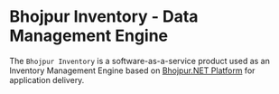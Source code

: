 # Bhojpur Inventory - Data Management Engine

The `Bhojpur Inventory` is a software-as-a-service product used as an Inventory Management Engine based on [Bhojpur.NET Platform](https://github.com/bhojpur/inventory/) for application delivery.
